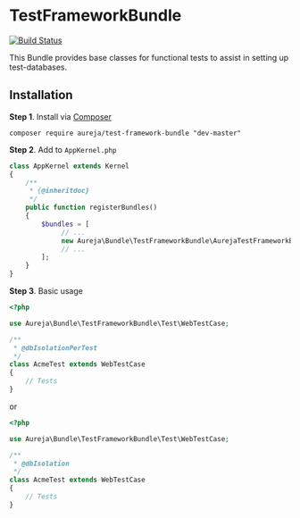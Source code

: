 # TestFrameworkBundle

[![Build Status](https://travis-ci.org/Aureja/TestFrameworkBundle.svg?branch=master)](https://travis-ci.org/Aureja/TestFrameworkBundle)

This Bundle provides base classes for functional tests to assist in setting up test-databases.

## Installation

**Step 1**. Install via [Composer](https://getcomposer.org/)

```
composer require aureja/test-framework-bundle "dev-master"
```

**Step 2**. Add to `AppKernel.php`

```php
class AppKernel extends Kernel
{
    /**
     * {@inheritdoc}
     */
    public function registerBundles()
    {
        $bundles = [
             // ...
             new Aureja\Bundle\TestFrameworkBundle\AurejaTestFrameworkBundle(),
             // ...
        ];
    }
}
```

**Step 3**. Basic usage

```php
<?php

use Aureja\Bundle\TestFrameworkBundle\Test\WebTestCase;

/**
 * @dbIsolationPerTest
 */
class AcmeTest extends WebTestCase
{
    // Tests
}
```

or

```php
<?php

use Aureja\Bundle\TestFrameworkBundle\Test\WebTestCase;

/**
 * @dbIsolation
 */
class AcmeTest extends WebTestCase
{
    // Tests
}
```
